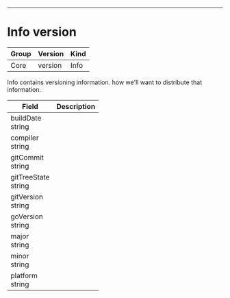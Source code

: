 

-----------
# Info version



Group        | Version     | Kind
------------ | ---------- | -----------
Core | version | Info







Info contains versioning information. how we'll want to distribute that information.



Field        | Description
------------ | -----------
buildDate <br /> string | 
compiler <br /> string | 
gitCommit <br /> string | 
gitTreeState <br /> string | 
gitVersion <br /> string | 
goVersion <br /> string | 
major <br /> string | 
minor <br /> string | 
platform <br /> string | 







